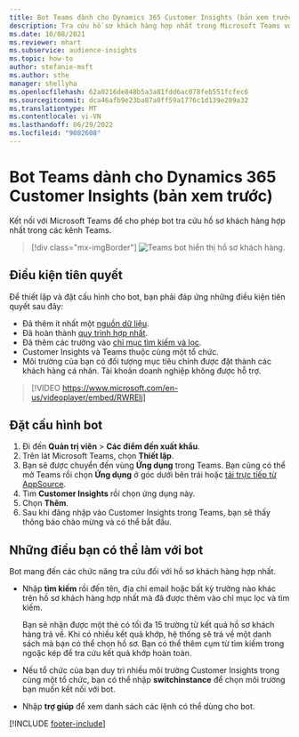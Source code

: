 ```yaml
---
title: Bot Teams dành cho Dynamics 365 Customer Insights (bản xem trước)
description: Tra cứu hồ sơ khách hàng hợp nhất trong Microsoft Teams với sự giúp đỡ của một bot.
ms.date: 10/08/2021
ms.reviewer: mhart
ms.subservice: audience-insights
ms.topic: how-to
author: stefanie-msft
ms.author: sthe
manager: shellyha
ms.openlocfilehash: 62a0216de848b5a3a81fdd6ac078feb551fcfec6
ms.sourcegitcommit: dca46afb9e23ba87a0ff59a1776c1d139e209a32
ms.translationtype: MT
ms.contentlocale: vi-VN
ms.lasthandoff: 06/29/2022
ms.locfileid: "9082608"
---
```

# <a name="teams-bot-for-dynamics-365-customer-insights-preview"></a>Bot Teams dành cho Dynamics 365 Customer Insights (bản xem trước)

Kết nối với Microsoft Teams để cho phép bot tra cứu hồ sơ khách hàng hợp nhất trong các kênh Teams.

> [!div class="mx-imgBorder"]
> ![Teams bot hiển thị hồ sơ khách hàng.](media/teams-bot.png "Teams bot hiển thị hồ sơ khách hàng")

## <a name="prerequisites"></a>Điều kiện tiên quyết

Để thiết lập và đặt cấu hình cho bot, bạn phải đáp ứng những điều kiện tiên quyết sau đây:

- Đã thêm ít nhất một [nguồn dữ liệu](data-sources.md).
- Đã hoàn thành [quy trình hợp nhất](data-unification.md).
- Đã thêm các trường vào [chỉ mục tìm kiếm và lọc](search-filter-index.md).
- Customer Insights và Teams thuộc cùng một tổ chức.
- Môi trường của bạn có đối tượng mục tiêu chính được đặt thành các khách hàng cá nhân. Tài khoản doanh nghiệp không được hỗ trợ.


> [!VIDEO https://www.microsoft.com/en-us/videoplayer/embed/RWRElj]

## <a name="configure-the-bot"></a>Đặt cấu hình bot

1. Đi đến **Quản trị viên** > **Các điểm đến xuất khẩu**.
1. Trên lát Microsoft Teams, chọn **Thiết lập**.
1. Bạn sẽ được chuyển đến vùng **Ứng dụng** trong Teams. Bạn cũng có thể mở Teams rồi chọn **Ứng dụng** ở góc dưới bên trái hoặc [tải trực tiếp từ AppSource](https://go.microsoft.com/fwlink/?linkid=2124104).
1. Tìm **Customer Insights** rồi chọn ứng dụng này.
1. Chọn **Thêm**.
1. Sau khi đăng nhập vào Customer Insights trong Teams, bạn sẽ thấy thông báo chào mừng và có thể bắt đầu.

## <a name="things-you-can-do-with-the-bot"></a>Những điều bạn có thể làm với bot

Bot mang đến các chức năng tra cứu đối với hồ sơ khách hàng hợp nhất.

- Nhập **tìm kiếm** rồi đến tên, địa chỉ email hoặc bất kỳ trường nào khác trên hồ sơ khách hàng hợp nhất mà đã được thêm vào chỉ mục lọc và tìm kiếm.

  Bạn sẽ nhận được một thẻ có tối đa 15 trường từ kết quả hồ sơ khách hàng trả về. Khi có nhiều kết quả khớp, hệ thống sẽ trả về một danh sách mà bạn có thể chọn hồ sơ. Bạn có thể thêm cụm từ tìm kiếm trong ngoặc kép để tra cứu kết quả khớp hoàn toàn.

- Nếu tổ chức của bạn duy trì nhiều môi trường Customer Insights trong cùng một tổ chức, bạn có thể nhập **switchinstance** để chọn môi trường bạn muốn kết nối với bot.

- Nhập **trợ giúp** để xem danh sách các lệnh có thể dùng cho bot.  


[!INCLUDE [footer-include](includes/footer-banner.md)]